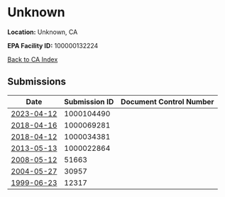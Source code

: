 # Unknown

**Location:** Unknown, CA

**EPA Facility ID:** 100000132224

[Back to CA Index](../../index.md)

## Submissions

| Date | Submission ID | Document Control Number |
|------|--------------|-------------------------|
| [2023-04-12](submissions/1000104490.md) | 1000104490 |  |
| [2018-04-16](submissions/1000069281.md) | 1000069281 |  |
| [2018-04-12](submissions/1000034381.md) | 1000034381 |  |
| [2013-05-13](submissions/1000022864.md) | 1000022864 |  |
| [2008-05-12](submissions/51663.md) | 51663 |  |
| [2004-05-27](submissions/30957.md) | 30957 |  |
| [1999-06-23](submissions/12317.md) | 12317 |  |
